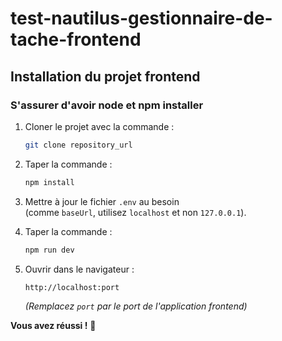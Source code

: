 # test-nautilus-gestionnaire-de-tache-frontend
## Installation du projet frontend
### S'assurer d'avoir node et npm installer
1. Cloner le projet avec la commande :  
    ```bash
    git clone repository_url
    ```

2. Taper la commande :  
    ```bash
    npm install
    ```

3. Mettre à jour le fichier `.env` au besoin  
   (comme `baseUrl`, utilisez `localhost` et non `127.0.0.1`).

4. Taper la commande :  
    ```bash
    npm run dev
    ```

5. Ouvrir dans le navigateur :  
    ```http
    http://localhost:port
    ```
    *(Remplacez `port` par le port de l'application frontend)*

**Vous avez réussi !** 🎉

